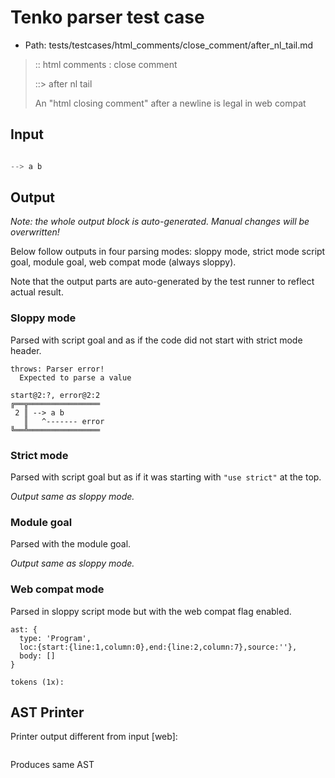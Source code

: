 # Tenko parser test case

- Path: tests/testcases/html_comments/close_comment/after_nl_tail.md

> :: html comments : close comment
>
> ::> after nl tail
>
> An "html closing comment" after a newline is legal in web compat

## Input

`````js

--> a b
`````

## Output

_Note: the whole output block is auto-generated. Manual changes will be overwritten!_

Below follow outputs in four parsing modes: sloppy mode, strict mode script goal, module goal, web compat mode (always sloppy).

Note that the output parts are auto-generated by the test runner to reflect actual result.

### Sloppy mode

Parsed with script goal and as if the code did not start with strict mode header.

`````
throws: Parser error!
  Expected to parse a value

start@2:?, error@2:2
╔══╦════════════════
 2 ║ --> a b
   ║   ^------- error
╚══╩════════════════

`````

### Strict mode

Parsed with script goal but as if it was starting with `"use strict"` at the top.

_Output same as sloppy mode._

### Module goal

Parsed with the module goal.

_Output same as sloppy mode._

### Web compat mode

Parsed in sloppy script mode but with the web compat flag enabled.

`````
ast: {
  type: 'Program',
  loc:{start:{line:1,column:0},end:{line:2,column:7},source:''},
  body: []
}

tokens (1x):

`````


## AST Printer

Printer output different from input [web]:

````js

````

Produces same AST
